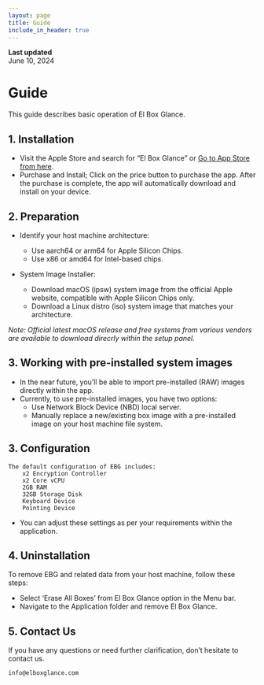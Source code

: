 ```yaml
---
layout: page
title: Guide
include_in_header: true
---
```


**Last updated**  
June 10, 2024

# Guide
This guide describes basic operation of El Box Glance.
<br>

## 1. Installation

* Visit the Apple Store and search for “El Box Glance” or [Go to App Store from here](https://apps.apple.com/us/app/el-box-glance/id6449521968?mt=12&itsct=apps_box_badge&itscg=30200).
* Purchase and Install; Click on the price button to purchase the app. After the purchase is complete, the app will automatically download and install on your device.

## 2. Preparation

* Identify your host machine architecture:
    * Use aarch64 or arm64 for Apple Silicon Chips.
    * Use x86 or amd64 for Intel-based chips.
   
* System Image Installer:
   * Download macOS (ipsw) system image from the official Apple website, compatible with Apple Silicon Chips only.
   * Download a Linux distro (iso) system image that matches your architecture.

*Note: Official latest macOS release and free systems from various vendors are available to download direcrly within the setup panel.*

## 3. Working with pre-installed system images

* In the near future, you’ll be able to import pre-installed (RAW) images directly within the app.
* Currently, to use pre-installed images, you have two options:
    * Use Network Block Device (NBD) local server.
    * Manually replace a new/existing box image with a pre-installed image on your host machine file system.

## 3. Configuration

    The default configuration of EBG includes:
        x2 Encryption Controller
        x2 Core vCPU
        2GB RAM
        32GB Storage Disk
        Keyboard Device
        Pointing Device
        
* You can adjust these settings as per your requirements within the application.

## 4. Uninstallation

To remove EBG and related data from your host machine, follow these steps:
* Select ‘Erase All Boxes’ from El Box Glance option in the Menu bar.
* Navigate to the Application folder and remove El Box Glance.

## 5. Contact Us

If you have any questions or need further clarification, don’t hesitate to contact us.

    info@elboxglance.com
